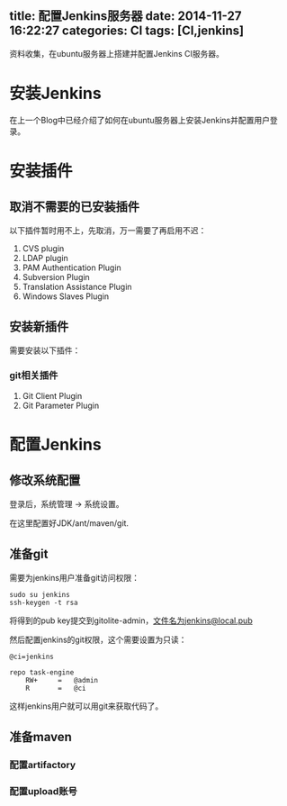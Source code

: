 title: 配置Jenkins服务器
date: 2014-11-27 16:22:27
categories: CI
tags: [CI,jenkins]
---

资料收集，在ubuntu服务器上搭建并配置Jenkins CI服务器。

<!--more-->

#  安装Jenkins

在上一个Blog中已经介绍了如何在ubuntu服务器上安装Jenkins并配置用户登录。


# 安装插件

## 取消不需要的已安装插件

以下插件暂时用不上，先取消，万一需要了再启用不迟：

1. CVS plugin
2. LDAP plugin
3. PAM Authentication Plugin
4. Subversion Plugin
5. Translation Assistance Plugin
6. Windows Slaves Plugin

## 安装新插件

需要安装以下插件：

### git相关插件

1. Git Client Plugin
2. Git Parameter Plugin

# 配置Jenkins

## 修改系统配置

登录后，系统管理 -> 系统设置。

在这里配置好JDK/ant/maven/git.

## 准备git

需要为jenkins用户准备git访问权限：

	sudo su jenkins
	ssh-keygen -t rsa

将得到的pub key提交到gitolite-admin，文件名为jenkins@local.pub

然后配置jenkins的git权限，这个需要设置为只读：

	@ci=jenkins
	
	repo task-engine
	    RW+     =   @admin 
	    R       =   @ci

这样jenkins用户就可以用git来获取代码了。

## 准备maven

### 配置artifactory

### 配置upload账号